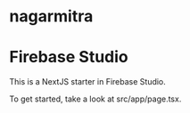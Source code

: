 # nagarmitra

# Firebase Studio

This is a NextJS starter in Firebase Studio.

To get started, take a look at src/app/page.tsx.
